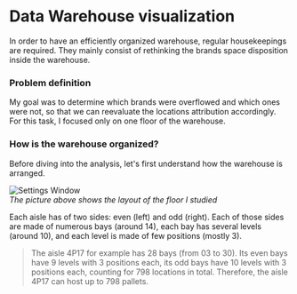# Data Warehouse visualization

In order to have an efficiently organized warehouse, regular housekeepings are required. They mainly consist of rethinking the brands space disposition inside the warehouse.

### Problem definition
My goal was to determine which brands were overflowed and which ones were not, so that we can reevaluate the locations attribution accordingly. For this task, I focused only on one floor of the warehouse. 

### How is the warehouse organized? 
Before diving into the analysis, let's first understand how the warehouse is arranged.

![Settings Window](https://github.com/BriceChivu/Data-Warehouse-visualization/blob/master/layout%20lvl4%20screenshot.png) <br/>
*The picture above shows the layout of the floor I studied*

Each aisle has of two sides: even (left) and odd (right). Each of those sides are made of numerous bays (around 14), each bay has several levels (around 10), and each level is made of few positions (mostly 3). <br/>
>The aisle 4P17 for example has 28 bays (from 03 to 30). Its even bays have 9 levels with 3 positions each, its odd bays have 10 levels with 3 positions each, counting for 798 locations in total. Therefore, the aisle 4P17 can host up to 798 pallets.
